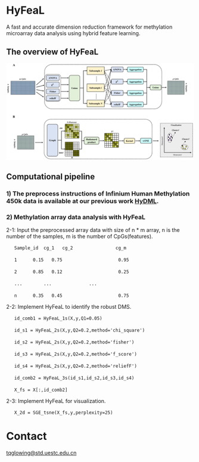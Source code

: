# HyFeaL
A fast and accurate dimension reduction framework for methylation microarray data analysis using hybrid feature learning.

## The overview of HyFeaL
![image](https://github.com/TQBio/HyFeaL/blob/main/Pictures/Fig1.png)

## Computational pipeline

### 1) The preprocess instructions of Infinium Human Methylation 450k data is available at our previous work [HyDML](https://github.com/TQBio/HyDML).

### 2) Methylation array data analysis with HyFeaL
   
2-1: Input the preprocessed array data with size of n * m array, n is the number of the samples, m is the number of CpGs(features).
   
       Sample_id  cg_1   cg_2                cg_m
   
       1      0.15   0.75                     0.95
    
       2      0.85   0.12                     0.25
    
       ...        ...              ...
    
       n      0.35   0.45                     0.75

2-2: Implement HyFeaL to identify the robust DMS.

       id_comb1 = HyFeaL_1s(X,y,Q1=0.05)
       
       id_s1 = HyFeaL_2s(X,y,Q2=0.2,method='chi_square')
       
       id_s2 = HyFeaL_2s(X,y,Q2=0.2,method='fisher')
       
       id_s3 = HyFeaL_2s(X,y,Q2=0.2,method='f_score')
       
       id_s4 = HyFeaL_2s(X,y,Q2=0.2,method='reliefF')
       
       id_comb2 = HyFeaL_3s(id_s1,id_s2,id_s3,id_s4)
       
       X_fs = X[:,id_comb2]
       
 2-3: Implement HyFeaL for visualization.
 
       X_2d = SGE_tsne(X_fs,y,perplexity=25)
       
       
       
# Contact
 tqglowing@std.uestc.edu.cn

